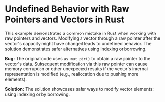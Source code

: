 # Undefined Behavior with Raw Pointers and Vectors in Rust

This example demonstrates a common mistake in Rust when working with raw pointers and vectors.  Modifying a vector through a raw pointer after the vector's capacity might have changed leads to undefined behavior. The solution demonstrates safer alternatives using indexing or borrowing.

**Bug:** The original code uses `as_mut_ptr()` to obtain a raw pointer to the vector's data.  Subsequent modification via this raw pointer can cause memory corruption or other unexpected results if the vector's internal representation is modified (e.g., reallocation due to pushing more elements).

**Solution:** The solution showcases safer ways to modify vector elements: using indexing or by borrowing.